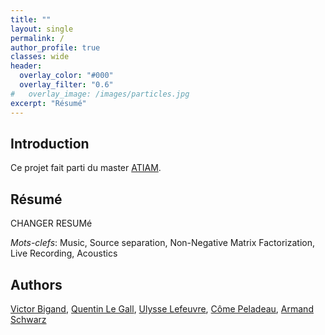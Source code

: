 ```yaml
---
title: ""
layout: single
permalink: /
author_profile: true
classes: wide
header:
  overlay_color: "#000"
  overlay_filter: "0.6"
#   overlay_image: /images/particles.jpg
excerpt: "Résumé"
---
```


## Introduction

Ce projet fait parti du master [ATIAM](https://www.atiam.ircam.fr/en/).

## Résumé

CHANGER RESUMé
    

*Mots-clefs*: Music, Source separation, Non-Negative Matrix Factorization, Live Recording, Acoustics

## Authors

[Victor Bigand](mailto:victor.bigand@atiam.fr), [Quentin Le Gall](mailto:quentin.legall@atiam.fr), [Ulysse Lefeuvre](mailto:ulysse.lefeuvre@atiam.fr), [Côme Peladeau](mailto:come.peladeau@atiam.fr), [Armand Schwarz](mailto:armand.schwarz@atiam.fr)